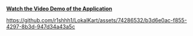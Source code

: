 [**Watch the Video Demo of the Application**](https://youtu.be/IlqmWLIbduU)


https://github.com/r1shhh1/LokalKart/assets/74286532/b3d6e0ac-f855-4297-8b3d-947d34a43a5c

